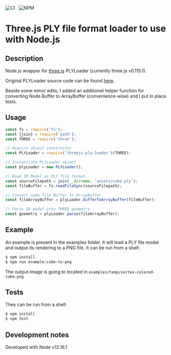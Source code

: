 ![CI](https://github.com/lanceschi/threejs-ply-loader/workflows/CI/badge.svg)&nbsp;&nbsp;&nbsp;![NPM](https://github.com/lanceschi/threejs-ply-loader/workflows/NPM%20publish/badge.svg)

# Three.js PLY file format loader to use with Node.js

## Description
Node.js wrapper for [three.js][THREEJS-github-link] PLYLoader (currently three.js v0.115.1).

Original PLYLoader source code can be found [here][PLYLoader-source-link].

Beside some minor edits, I added an additional helper function for converting Node Buffer to ArrayBuffer (convenience-wise) and I put in place tests.

## Usage

```javascript
const fs = require('fs');
const {join} = require('path');
const THREE = require('three');

// Require object constructor
const PLYLoader = require('threejs-ply-loader')(THREE);

// Instantiate PLYLoader object
const plyLoader = new PLYLoader();

// Read 3D Model as PLY file format
const sourceFilepath = join(__dirname, 'assets/cube.ply');
const fileBuffer = fs.readFileSync(sourceFilepath);

// Convert node file Buffer to ArrayBuffer
const fileArrayBuffer = plyLoader.bufferToArrayBuffer(fileBuffer);

// Parse 3D model into THREE geometry
const geometry = plyLoader.parse(fileArrayBuffer);
```


## Example

An example is present in the examples folder. It will load a PLY file model and output its rendering to a PNG file. It can be run from a shell:

```bash
$ npm install
$ npm run example:cube-to-png
```

The output image is going to located in `examples/temp/vertex-colored-cube.png`


## Tests
They can be run from a shell:

```bash
$ npm install
$ npm test
```

## Development notes
Developed with Node v12.16.1

[THREEJS-github-link]: https://github.com/mrdoob/three.js
[PLYLoader-source-link]: https://github.com/mrdoob/three.js/blob/dev/examples/js/loaders/PLYLoader.js



